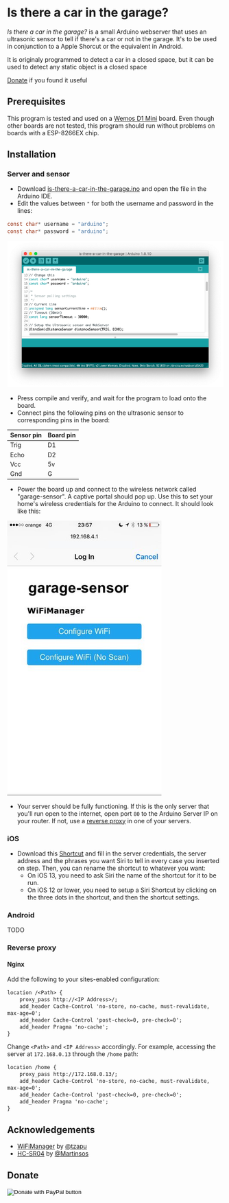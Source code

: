 # Is there a car in the garage?
*Is there a car in the garage?* is a small Arduino webserver that uses an ultrasonic sensor to tell if there's a car or not in the garage. It's to be used in conjunction to a Apple Shorcut or the equivalent in Android.

It is originaly programmed to detect a car in a closed space, but it can be used to detect any static object is a closed space

[Donate](#donate) if you found it useful

## Prerequisites

This program is tested and used on a [Wemos D1 Mini](https://wiki.wemos.cc/products:d1:d1_mini) board. Even though other boards are not tested, this program should run without problems on boards with a ESP-8266EX chip.

## Installation
### Server and sensor

- Download [is-there-a-car-in-the-garage.ino](https://github.com/SrGMC/is-there-a-car-in-the-garage/raw/master/is-there-a-car-in-the-garage.ino) and open the file in the Arduino IDE.
- Edit the values between `"` for both the username and password in the lines:

```c
const char* username = "arduino";
const char* password = "arduino";
```

![Arduino IDE](images/ide.png)

- Press compile and verify, and wait for the program to load onto the board.
- Connect pins the following pins on the ultrasonic sensor to corresponding pins in the board:

| Sensor pin | Board pin |
| ---------- | --------- |
| Trig       | D1        |
| Echo       | D2        |
| Vcc        | 5v        |
| Gnd        | G         |


- Power the board up and connect to the wireless network called "garage-sensor". A captive portal should pop up. Use this to set your home's wireless credentials for the Arduino to connect. It should look like this:

![Captive portal](images/captive.png)

- Your server should be fully functioning. If this is the only server that you'll run open to the internet, open port `80` to the Arduino Server IP on your router. If not, use a [reverse proxy](#reverse-proxy) in one of your servers.

### iOS

- Download this [Shortcut](https://www.icloud.com/shortcuts/2c882fd182f14ea6b3fa74673e178815) and fill in the server credentials, the server address and the phrases you want Siri to tell in every case you inserted on step. Then, you can rename the shortcut to whatever you want:
  - On iOS 13, you need to ask Siri the name of the shortcut for it to be run.
  - On iOS 12 or lower, you need to setup a Siri Shortcut by clicking on the three dots in the shortcut, and then the shortcut settings.

### Android
TODO


### Reverse proxy
#### Nginx
Add the following to your sites-enabled configuration:

```nginx
location /<Path> {
    proxy_pass http://<IP Address>/;
    add_header Cache-Control 'no-store, no-cache, must-revalidate, max-age=0';
    add_header Cache-Control 'post-check=0, pre-check=0';
    add_header Pragma 'no-cache';
}
```

Change `<Path>` and `<IP Address>` accordingly. For example, accessing the server at `172.168.0.13` through the `/home` path:

```nginx
location /home {
    proxy_pass http://172.168.0.13/;
    add_header Cache-Control 'no-store, no-cache, must-revalidate, max-age=0';
    add_header Cache-Control 'post-check=0, pre-check=0';
    add_header Pragma 'no-cache';
}
```

## Acknowledgements

- [WiFiManager](https://github.com/tzapu/WiFiManager) by [@tzapu](https://github.com/tzapu)
- [HC-SR04](https://github.com/Martinsos/arduino-lib-hc-sr04) by [@Martinsos](https://github.com/Martinsos)

## Donate
<form action="https://www.paypal.com/cgi-bin/webscr" method="post" target="_top">
<input type="hidden" name="cmd" value="_s-xclick" />
<input type="hidden" name="hosted_button_id" value="W8K8LX68BB4K8" />
<input type="image" src="https://www.paypalobjects.com/en_US/i/btn/btn_donate_LG.gif" border="0" name="submit" title="PayPal - The safer, easier way to pay online!" alt="Donate with PayPal button" />
<img alt="" border="0" src="https://www.paypal.com/en_ES/i/scr/pixel.gif" width="1" height="1" />
</form>
